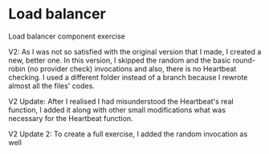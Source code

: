 # Load balancer
Load balancer component exercise

V2: As I was not so satisfied with the original version that I made, I created a new, better one. In this version, I skipped the random and the basic round-robin (no provider check) invocations and also, there is no Heartbeat checking. I used a different folder instead of a branch because I rewrote almost all the files' codes. 

V2 Update: After I realised I had misunderstood the Heartbeat's real function, I added it along with other small modifications what was necessary for the Heartbeat function.

V2 Update 2: To create a full exercise, I added the random invocation as well